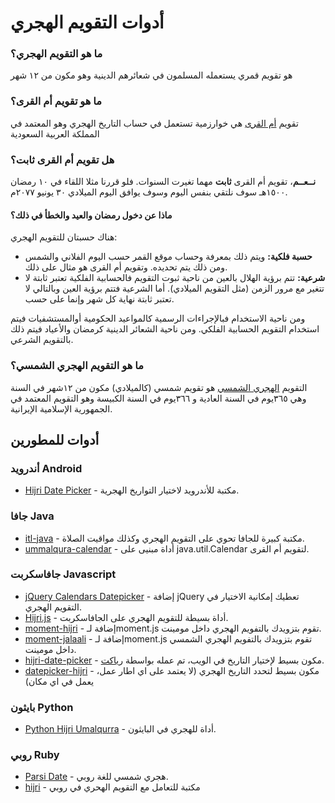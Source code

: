 # أدوات التقويم الهجري


### ما هو التقويم الهجري؟
هو تقويم قمري يستعمله المسلمون في شعائرهم الدينية وهو مكون من ١٢ شهر

### ما هو تقويم أم القرى؟
تقويم [أم القرى](https://ar.wikipedia.org/wiki/%D8%AA%D9%82%D9%88%D9%8A%D9%85_%D9%87%D8%AC%D8%B1%D9%8A#.D8.AA.D9.82.D9.88.D9.8A.D9.85_.D8.A3.D9.85_.D8.A7.D9.84.D9.82.D8.B1.D9.89) هي خوارزمية تستعمل في حساب التاريخ الهجري وهو المعتمد في المملكة العربية السعودية

### هل تقويم أم القرى ثابت؟
**نــعــم**، تقويم أم القرى **ثابت** مهما تغيرت السنوات. فلو قررنا مثلا اللقاء في ١٠ رمضان ١٥٠٠هـ سوف نلتقي بنفس اليوم وسوف يوافق اليوم الميلادي ٣٠ يونيو ٢٠٧٧م.

#### ماذا عن دخول رمضان والعيد والخطأ في ذلك؟
هناك حسبتان للتقويم الهجري:
-  **حسبة فلكية:** ويتم ذلك بمعرفة وحساب موقع القمر حسب اليوم الفلاني والشمس ومن ذلك يتم تحديده. وتقويم أم القرى هو مثال على ذلك.
- **شرعية:** تتم برؤية الهلال بالعين
من ناحية ثبوت التقويم فالحسابية الفلكية تعتبر ثابتة لا تتغير مع مرور الزمن (مثل التقويم الميلادي). أما الشرعية فتتم برؤية العين وبالتالي لا تعتبر ثابتة نهاية كل شهر وإنما على حسب.

ومن ناحية الاستخدام فبالإجراءات الرسمية كالمواعيد الحكومية أوالمستشفيات فيتم استخدام التقويم الحسابية الفلكي. ومن ناحية الشعائر الدينية كرمضان والأعياد فيتم ذلك بالتقويم الشرعي.

### ما هو التقويم الهجري الشمسي؟
التقويم [الهجري الشمسي](https://ar.wikipedia.org/wiki/%D8%AA%D9%82%D9%88%D9%8A%D9%85_%D9%87%D8%AC%D8%B1%D9%8A_%D8%B4%D9%85%D8%B3%D9%8A) هو تقويم شمسي (كالميلادي) مكون من ١٢شهر في السنة وهي  ٣٦٥يوم في السنة العادية و ٣٦٦يوم في السنة الكبيسة وهو التقويم المعتمد في الجمهورية الإسلامية الإيرانية.



## أدوات للمطورين

### أندرويد Android
* [Hijri Date Picker](https://github.com/alhazmy13/HijriDatePicker) - مكتبة للأندرويد لاختيار التواريخ الهجرية.

### جافا Java
* [itl-java](https://github.com/fikr4n/itl-java) - مكتبة كبيرة للجافا تحوي على التقويم الهجري وكذلك مواقيت الصلاة.
* [ummalqura-calendar](https://github.com/msarhan/ummalqura-calendar) - أداة مبنيى على java.util.Calendar لتقويم أم القرى.

### جافاسكربت Javascript
* [jQuery Calendars Datepicker](http://keith-wood.name/calendarsPicker.html) - إضافة jQuery تعطيك إمكانية الاختيار في التقويم الهجري.
* [Hijri.js](https://github.com/xsoh/Hijri.js) -  أداة بسيطة للتقويم الهجري على الجافاسكربت.
* [moment-hijri](https://github.com/xsoh/moment-hijri) -  إضافة لـmoment.js تقوم بتزويدك بالتفويم الهجري داخل مومينت.
* [moment-jalaali](https://github.com/jalaali/moment-jalaali) - إضافة لـmoment.js تقوم بتزويدك بالتفويم الهجري الشمسي داخل مومينت.
* [hijri-date-picker](https://github.com/abublihi/hijir-date-picker) - مكون بسيط لإختيار التاريخ في الويب، تم عمله بواسطة [رياكت](https://reactjs.org).
* [datepicker-hijri](https://github.com/abublihi/datepicker-hijri) - مكون بسيط لتحدد التاريخ الهجري (لا يعتمد على اي اطار عمل، يعمل في اي مكان)

### بايثون Python
* [Python Hijri Umalqurra](https://github.com/tytkal/python-hijiri-ummalqura) - أداة للهجري في البايثون.

### روبي Ruby
* [Parsi Date](https://github.com/hzamani/parsi-date) - هجري شمسي للغة روبي.
* [hijri](https://github.com/ecleel/hijri) - مكتبة للتعامل مع التقويم الهحري في روبي
